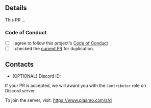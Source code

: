 <!--
Thanks for opening a PR! Your contribution is much appreciated.
In order to make sure your PR is handled as smoothly as possible we request that you follow the checklist sections below.
-->

## Details

This PR ...

### Code of Conduct

- [ ] I agree to follow this project's [Code of Conduct](https://github.com/PlasmoHQ/plasmo/blob/main/.github/CODE_OF_CONDUCT.md)
- [ ] I checked the [current PR](https://github.com/PlasmoHQ/plasmo/pulls) for duplication.

## Contacts

- (OPTIONAL) Discord ID:

If your PR is accepted, we will award you with the `Contributor` role on Discord server.

To join the server, visit: https://www.plasmo.com/s/d
